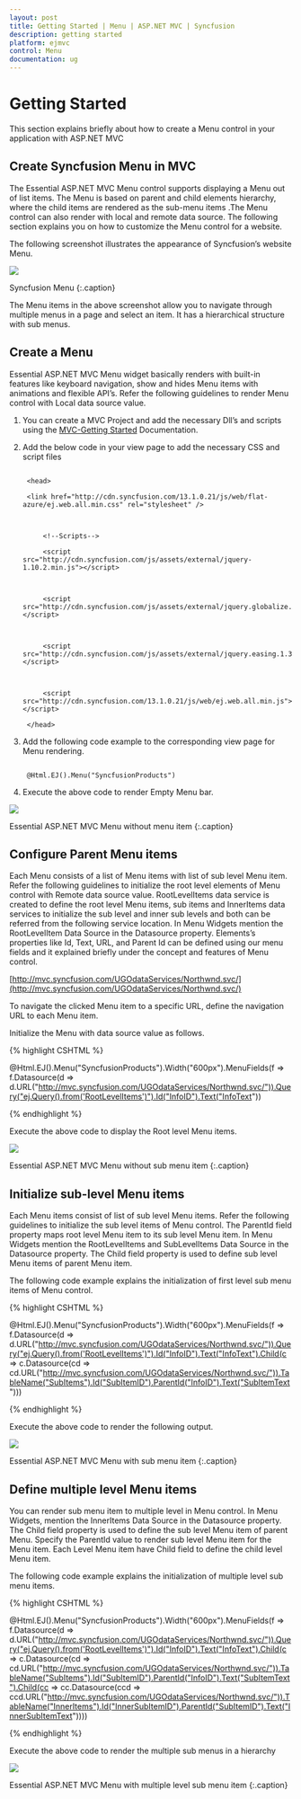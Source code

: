 ```yaml
---
layout: post
title: Getting Started | Menu | ASP.NET MVC | Syncfusion
description: getting started 
platform: ejmvc
control: Menu
documentation: ug
---
```


# Getting Started 

This section explains briefly about how to create a Menu control in your application with ASP.NET MVC 

## Create Syncfusion Menu in MVC

The Essential ASP.NET MVC Menu control supports displaying a Menu out of list items. The Menu is based on parent and child elements hierarchy, where the child items are rendered as the sub-menu items .The Menu control can also render with local and remote data source. The following section explains you on how to customize the Menu control for a website. 

The following screenshot illustrates the appearance of Syncfusion’s website Menu.

![](Getting-Started_images/Getting-Started_img1.png)

Syncfusion Menu
{:.caption}

The Menu items in the above screenshot allow you to navigate through multiple menus in a page and select an item. It has a hierarchical structure with sub menus. 

## Create a Menu

Essential ASP.NET MVC Menu widget basically renders with built-in features like keyboard navigation, show and hides Menu items with animations and flexible API’s. Refer the following guidelines to render Menu control with Local data source value.

1. You can create a MVC Project and add the necessary Dll’s and scripts using the [MVC-Getting Started](http://help.syncfusion.com/aspnetmvc/menu/getting-started) Documentation.
2. Add the below code in your view page to add the necessary CSS and script files

   ~~~ cshtml

	<head>

	<link href="http://cdn.syncfusion.com/13.1.0.21/js/web/flat-azure/ej.web.all.min.css" rel="stylesheet" />



		<!--Scripts-->

		<script src="http://cdn.syncfusion.com/js/assets/external/jquery-1.10.2.min.js"></script>



		<script src="http://cdn.syncfusion.com/js/assets/external/jquery.globalize.min.js"></script>



		<script src="http://cdn.syncfusion.com/js/assets/external/jquery.easing.1.3.min.js"></script>



		<script src="http://cdn.syncfusion.com/13.1.0.21/js/web/ej.web.all.min.js"> </script>

	</head>

   ~~~
   

3. Add the following code example to the corresponding view page for Menu rendering.

   ~~~ cshtml

	@Html.EJ().Menu("SyncfusionProducts")

   ~~~
   

4. Execute the above code to render Empty Menu bar.

![](Getting-Started_images/Getting-Started_img2.png)

Essential ASP.NET MVC Menu without menu item
{:.caption}

## Configure Parent Menu items

Each Menu consists of a list of Menu items with list of sub level Menu item. Refer the following guidelines to initialize the root level elements of Menu control with Remote data source value. RootLevelItems data service is created to define the root level Menu items, sub items and InnerItems data services to initialize the sub level and inner sub levels and both can be referred from the following service location. In Menu Widgets mention the RootLevelItem Data Source in the Datasource property. Elements’s properties like Id, Text, URL, and Parent Id can be defined using our menu fields and it explained briefly under the concept and features of Menu control.

[http://mvc.syncfusion.com/UGOdataServices/Northwnd.svc/](http://mvc.syncfusion.com/UGOdataServices/Northwnd.svc/)



To navigate the clicked Menu item to a specific URL, define the navigation URL to each Menu item.

Initialize the Menu with data source value as follows. 

{% highlight CSHTML %}

@Html.EJ().Menu("SyncfusionProducts").Width("600px").MenuFields(f => f.Datasource(d => 
d.URL("http://mvc.syncfusion.com/UGOdataServices/Northwnd.svc/")).Query("ej.Query().from('RootLevelItems')").Id("InfoID").Text("InfoText"))

{% endhighlight %}

Execute the above code to display the Root level Menu items.



![](Getting-Started_images/Getting-Started_img3.png)

Essential ASP.NET MVC Menu without sub menu item
{:.caption}

## Initialize sub-level Menu items

Each Menu items consist of list of sub level Menu items. Refer the following guidelines to initialize the sub level items of Menu control. The ParentId field property maps root level Menu item to its sub level Menu item. In Menu Widgets mention the RootLevelItems and SubLevelItems Data Source in the Datasource property. The Child field property is used to define sub level Menu items of parent Menu item.							

The following code example explains the initialization of first level sub menu items of Menu control.

{% highlight CSHTML %}

@Html.EJ().Menu("SyncfusionProducts").Width("600px").MenuFields(f => f.Datasource(d => 
d.URL("http://mvc.syncfusion.com/UGOdataServices/Northwnd.svc/")).Query("ej.Query().from('RootLevelItems')").Id("InfoID").Text("InfoText").Child(c =>
c.Datasource(cd => 
cd.URL("http://mvc.syncfusion.com/UGOdataServices/Northwnd.svc/")).TableName("SubItems").Id("SubItemID").ParentId("InfoID").Text("SubItemText")))

{% endhighlight %}

Execute the above code to render the following output.

![](Getting-Started_images/Getting-Started_img4.png)

Essential ASP.NET MVC Menu with sub menu item
{:.caption}

## Define multiple level Menu items

You can render sub menu item to multiple level in Menu control. In Menu Widgets, mention the InnerItems Data Source in the Datasource property. The Child field property is used to define the sub level Menu item of parent Menu. Specify the ParentId value to render sub level Menu item for the Menu item. Each Level Menu item have Child field to define the child level Menu item. 

The following code example explains the initialization of multiple level sub menu items.

{% highlight CSHTML %}

@Html.EJ().Menu("SyncfusionProducts").Width("600px").MenuFields(f => f.Datasource(d => 
d.URL("http://mvc.syncfusion.com/UGOdataServices/Northwnd.svc/")).Query("ej.Query().from('RootLevelItems')").Id("InfoID").Text("InfoText").Child(c =>
c.Datasource(cd => 
cd.URL("http://mvc.syncfusion.com/UGOdataServices/Northwnd.svc/")).TableName("SubItems").Id("SubItemID").ParentId("InfoID").Text("SubItemText").Child(cc =>
cc.Datasource(ccd =>
ccd.URL("http://mvc.syncfusion.com/UGOdataServices/Northwnd.svc/")).TableName("InnerItems").Id("InnerSubItemID").ParentId("SubItemID").Text("InnerSubItemText"))))


{% endhighlight %}


Execute the above code to render the multiple sub menus in a hierarchy

![](Getting-Started_images/Getting-Started_img5.png)

Essential ASP.NET MVC Menu with multiple level  sub menu item
{:.caption}
